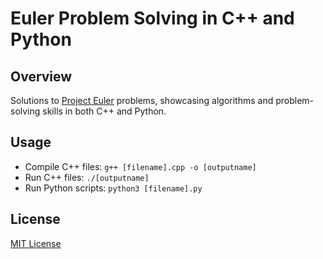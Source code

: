 # Euler Problem Solving in C++ and Python

## Overview
Solutions to [Project Euler](https://projecteuler.net/) problems, showcasing algorithms and problem-solving skills in both C++ and Python.

## Usage
- Compile C++ files: `g++ [filename].cpp -o [outputname]`
- Run C++ files: `./[outputname]`
- Run Python scripts: `python3 [filename].py`

## License
[MIT License](LICENSE)
